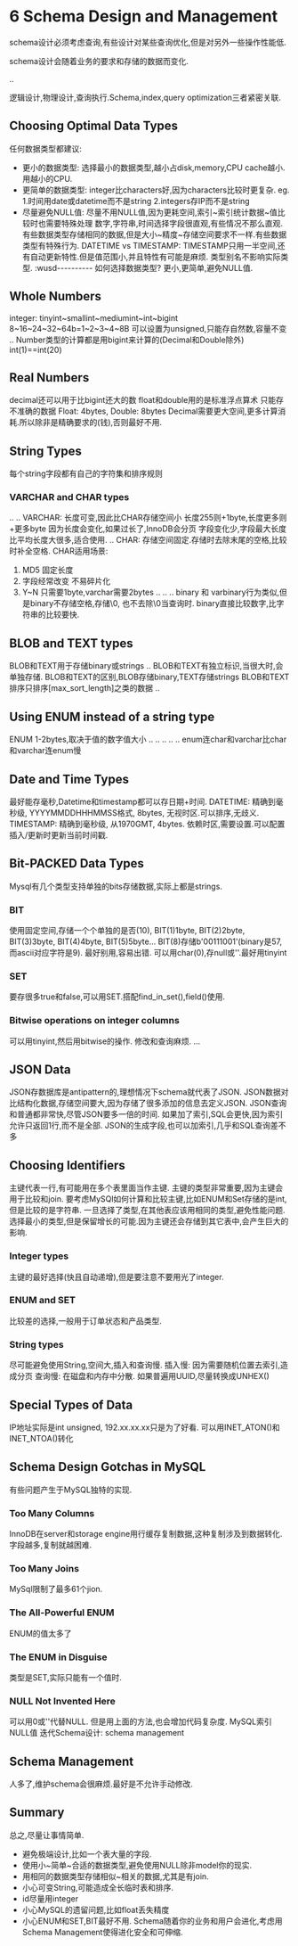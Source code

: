 # 6 Schema Design and Management
schema设计必须考虑查询,有些设计对某些查询优化,但是对另外一些操作性能低.

schema设计会随着业务的要求和存储的数据而变化.

..

逻辑设计,物理设计,查询执行.Schema,index,query optimization三者紧密关联.

## Choosing Optimal Data Types
任何数据类型都建议:
- 更小的数据类型: 
  选择最小的数据类型,越小占disk,memory,CPU cache越小.用越小的CPU.
- 更简单的数据类型:
    integer比characters好,因为characters比较时更复杂.
    eg. 1.时间用date或datetime而不是string 2.integers存IP而不是string
- 尽量避免NULL值:
    尽量不用NULL值,因为更耗空间,索引~索引统计数据~值比较时也需要特殊处理
数字,字符串,时间选择字段很直观,有些情况不那么直观.
有些数据类型存储相同的数据,但是大小~精度~存储空间要求不一样.有些数据类型有特殊行为.
DATETIME vs TIMESTAMP: TIMESTAMP只用一半空间,还有自动更新特性.但是值范围小,并且特性有可能是麻烦.
类型别名不影响实际类型.
:wusd----------
如何选择数据类型? 更小,更简单,避免NULL值.

## Whole Numbers
integer: tinyint~smallint~mediumint~int~bigint 8~16~24~32~64b=1~2~3~4~8B
可以设置为unsigned,只能存自然数,容量不变
..
Number类型的计算都是用bigint来计算的(Decimal和Double除外)
int(1)==int(20)

## Real Numbers
decimal还可以用于比bigint还大的数
float和double用的是标准浮点算术
只能存不准确的数据
Float: 4bytes, Double: 8bytes
Decimal需要更大空间,更多计算消耗.所以除非是精确要求的(钱),否则最好不用.
## String Types
每个string字段都有自己的字符集和排序规则
### VARCHAR and CHAR types
..
..
VARCHAR:
长度可变,因此比CHAR存储空间小
长度255则+1byte,长度更多则+更多byte
因为长度会变化,如果过长了,InnoDB会分页
字段变化少,字段最大长度比平均长度大很多,适合使用.
..
CHAR:
存储空间固定.存储时去除末尾的空格,比较时补全空格.
CHAR适用场景: 
 1. MD5 固定长度
 2. 字段经常改变 不易碎片化
 3. Y~N 只需要1byte,varchar需要2bytes
..
..
..
binary 和 varbinary行为类似,但是binary不存储空格,存储\0, 也不去除\0当查询时. 
binary直接比较数字,比字符串的比较要快.

## BLOB and TEXT types
BLOB和TEXT用于存储binary或strings
..
BLOB和TEXT有独立标识,当很大时,会单独存储.
BLOB和TEXT的区别,BLOB存储binary,TEXT存储strings
BLOB和TEXT排序只排序[max_sort_length]之类的数据
..
## Using ENUM instead of a string type
ENUM 1-2bytes,取决于值的数字值大小
..
..
..
..
..
enum连char和varchar比char和varchar连enum慢
## Date and Time Types
最好能存毫秒,Datetime和timestamp都可以存日期+时间.
DATETIME:
精确到毫秒级, YYYYMMDDHHHMMSS格式, 8bytes, 无视时区.可以排序,无歧义.
TIMESTAMP:
精确到毫秒级, 从1970GMT, 4bytes. 依赖时区,需要设置.可以配置插入/更新时更新当前时间戳.
## Bit-PACKED Data Types
Mysql有几个类型支持单独的bits存储数据,实际上都是strings.

### BIT
使用固定空间,存储一个个单独的是否(10), BIT(1)1byte, BIT(2)2byte, BIT(3)3byte, BIT(4)4byte, BIT(5)5byte...
BIT(8)存储b'00111001'(binary是57,而ascii对应字符是9).
最好别用,容易出错.
可以用char(0),存null或''.最好用tinyint

### SET
要存很多true和false,可以用SET.搭配find_in_set(),field()使用.
### Bitwise operations on integer columns
可以用tinyint,然后用bitwise的操作.
修改和查询麻烦.
...
## JSON Data
JSON存数据库是antipattern的,理想情况下schema就代表了JSON.
JSON数据对比结构化数据,存储空间要大,因为存储了很多添加的信息去定义JSON.
JSON查询和普通都非常快,尽管JSON要多一倍的时间.
如果加了索引,SQL会更快,因为索引允许只返回1行,而不是全部.
JSON的生成字段,也可以加索引,几乎和SQL查询差不多
## Choosing Identifiers
主键代表一行,有可能用在多个表里面当作主键.
主键的类型非常重要,因为主键会用于比较和join.
要考虑MySQl如何计算和比较主键,比如ENUM和Set存储的是int,但是比较的是字符串.
一旦选择了类型,在其他表应该用相同的类型,避免性能问题.
选择最小的类型,但是保留增长的可能.因为主键还会存储到其它表中,会产生巨大的影响.
### Integer types
主键的最好选择(快且自动递增),但是要注意不要用光了integer.

### ENUM and SET
比较差的选择,一般用于订单状态和产品类型.

### String types
尽可能避免使用String,空间大,插入和查询慢.
插入慢: 因为需要随机位置去索引,造成分页
查询慢: 在磁盘和内存中分散.
如果普遍用UUID,尽量转换成UNHEX()
## Special Types of Data
IP地址实际是int unsigned, 192.xx.xx.xx只是为了好看.
可以用INET_ATON()和INET_NTOA()转化
## Schema Design Gotchas in MySQL
有些问题产生于MySQL独特的实现.

### Too Many Columns
InnoDB在server和storage engine用行缓存复制数据,这种复制涉及到数据转化.字段越多,复制就越困难.

### Too Many Joins
MySql限制了最多61个jion.

### The All-Powerful ENUM
ENUM的值太多了

### The ENUM in Disguise
类型是SET,实际只能有一个值时.

### NULL Not Invented Here
可以用0或''代替NULL.
但是用上面的方法,也会增加代码复杂度.
MySQL索引NULL值
迭代Schema设计: schema management

## Schema Management
人多了,维护schema会很麻烦.最好是不允许手动修改.


## Summary
总之,尽量让事情简单.
- 避免极端设计,比如一个表大量的字段.
- 使用小~简单~合适的数据类型,避免使用NULL除非model你的现实.
- 用相同的数据类型存储相似~相关的数据,尤其是有join.
- 小心可变String,可能造成全长临时表和排序.
- id尽量用integer
- 小心MySQL的遗留问题,比如float丢失精度
- 小心ENUM和SET,BIT最好不用.
Schema随着你的业务和用户会进化,考虑用Schema Management使得进化安全和可伸缩.

